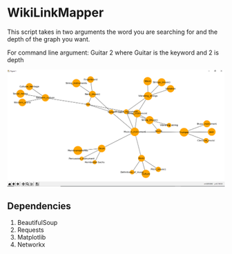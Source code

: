 # WikiLinkMapper
This script takes in two arguments the word you are searching for and the depth of the graph you want.

For command line argument: Guitar 2
where Guitar is the keyword and 2 is depth

![Image](/Capture.png)

## Dependencies
1. BeautifulSoup
2. Requests
3. Matplotlib
4. Networkx
